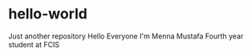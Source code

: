 # hello-world
Just another repository
Hello Everyone
I'm Menna Mustafa 
Fourth year student at FCIS
